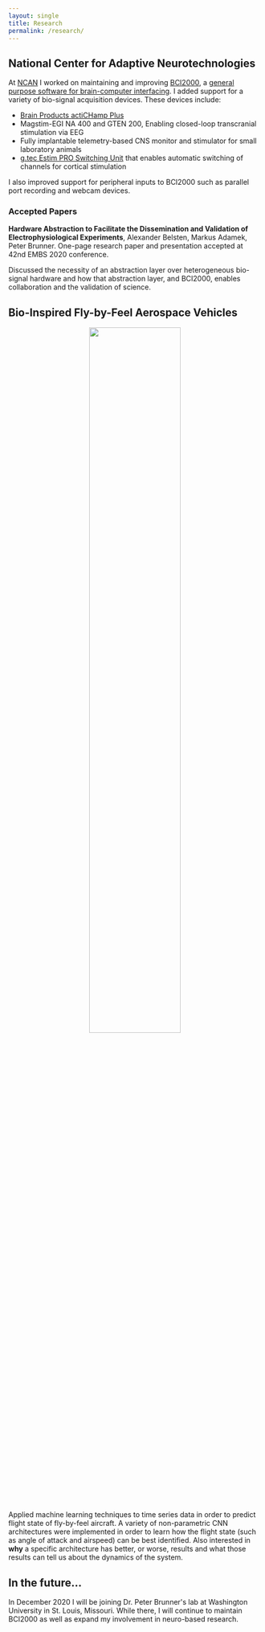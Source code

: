 ```yaml
---
layout: single
title: Research
permalink: /research/
---
```



## National Center for Adaptive Neurotechnologies
At [NCAN](https://www.neurotechcenter.org/) I worked on maintaining and improving
[BCI2000](https://www.bci2000.org/mediawiki/index.php/Main_Page), a [general purpose software for brain-computer interfacing](http://belsten.github.io/doc/BCI2000_A_General-Purpose_Brain-Computer.pdf). I added support for a variety of bio-signal acquisition devices.
These devices include:
* [Brain Products actiCHamp Plus](https://pressrelease.brainproducts.com/actichamp_plus/)
* Magstim-EGI NA 400 and GTEN 200, Enabling closed-loop transcranial stimulation via EEG
* Fully implantable telemetry-based CNS monitor and stimulator for small laboratory animals
* [g.tec Estim PRO Switching Unit](https://www.gtec.at/product/gestim-pro/) that enables automatic switching of channels for cortical stimulation

I also improved support for peripheral inputs to BCI2000 such as parallel port recording and webcam devices.
### Accepted Papers
**Hardware Abstraction to Facilitate the Dissemination and Validation of Electrophysiological Experiments**, Alexander Belsten, Markus Adamek, Peter Brunner. One-page research paper and presentation accepted at 42nd EMBS 2020 conference.

Discussed the necessity of an abstraction layer over heterogeneous bio-signal hardware and how that abstraction layer, and BCI2000, enables collaboration and the validation of science.

## Bio-Inspired Fly-by-Feel Aerospace Vehicles
<p style="text-align: center"><img src="../assets/MCNN_arch.png" width="60%" align="middle"></p>


Applied machine learning techniques to time series data in order to predict flight state of fly-by-feel aircraft. A variety of non-parametric CNN architectures were implemented in order to learn how the flight state (such as angle of attack and airspeed) can be best identified. Also interested in **why** a specific architecture has better, or worse, results and what those results can tell us about the dynamics of the system.

## In the future...
In December 2020 I will be joining Dr. Peter Brunner's lab at Washington University in St. Louis, Missouri. While there, I will continue to maintain BCI2000 as well as expand my involvement in neuro-based research.
